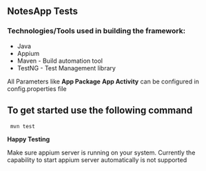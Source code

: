 <h2>NotesApp Tests</h2>

<h3>Technologies/Tools used in building the framework:</h3>
<ul>
<li>Java</li>
<li>Appium</li>
<li>Maven - Build automation tool</li>
<li>TestNG - Test Management library</li>
</ul>

All Parameters like <b>App Package</b> <b> App Activity</b> can be configured in config.properties file

<h2>To get started use the following command </h2>

```aidl
 mvn test

```
<b>Happy Testing </b>

Make sure appium server is running on your system. Currently the capability to start appium server automatically is not supported
